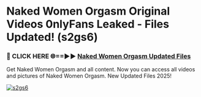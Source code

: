 # Naked Women Orgasm Original Videos 0nlyFans Leaked - Files Updated! (s2gs6)

<h3>🔴 CLICK HERE 🌐==►► <a href="https://tinyurl.com/up5wt9bj" rel="nofollow">Naked Women Orgasm Updated Files</a></h3>

Get Naked Women Orgasm and all content. Now you can access all videos and pictures of Naked Women Orgasm. New Updated Files 2025!

[![s2gs6](https://i.imgur.com/ABiUzMV.gif)](https://tinyurl.com/up5wt9bj)
